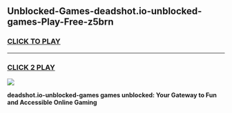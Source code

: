 
## Unblocked-Games-deadshot.io-unblocked-games-Play-Free-z5brn
<h3>
<a href="https://premium76.site?title=deadshot.io-unblocked-games&ref=20A">CLICK TO PLAY</a></h3>
<hr>

<h3>
<a href="https://premium76.site?title=deadshot.io-unblocked-games&ref=20A">CLICK 2 PLAY</a>
  
</h3>

<a href="https://premium76.site?title=deadshot.io-unblocked-games&ref=20A"><img src="https://clearcache.store/games.png"></a>


**deadshot.io-unblocked-games games unblocked: Your Gateway to Fun and Accessible Online Gaming**
